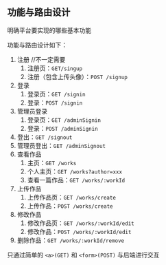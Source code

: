 ## 功能与路由设计

明确平台要实现的哪些基本功能

功能与路由设计如下：

1. 注册 //不一定需要
    1. 注册页：`GET/singup`
    2. 注册（包含上传头像）：`POST /signup`
2. 登录
    1. 登录页：`GET /signin`
    2. 登录：`POST /signin` 
2. 管理员登录
    1. 登录页：`GET /adminSignin`
    2. 登录：`POST /adminSignin`
3. 登出：`GET /signout`
3. 管理员登出：`GET /adminSignout`
4. 查看作品
    1. 主页：`GET /works`
    2. 个人主页：`GET /works?author=xxx`
    3. 查看一篇作品：`GET /works/:workId`
5. 上传作品
    1. 上传作品页：`GET /works/create`
    2. 上传作品：`POST /works/create`
6. 修改作品
    1. 修改作品页：`GET /works/:workId/edit`
    2. 修改作品：`POST /works/:workId/edit`
7. 删除作品：`GET /works/:workId/remove`

只通过简单的 `<a>(GET)` 和 `<form>(POST)` 与后端进行交互
